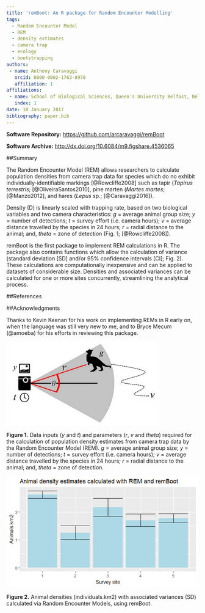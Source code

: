 ```yaml
---
title: 'remBoot: An R package for Random Encounter Modelling'
tags:
  - Random Encounter Model
  - REM
  - density estimates
  - camera trap
  - ecology
  - bootstrapping
authors:
 - name: Anthony Caravaggi
   orcid: 0000-0002-1763-8970
   affiliation: 1
affiliations:
 - name: School of Biological Sciences, Queen's University Belfast, Belfast BT9 7BL, UK
   index: 1
date: 10 January 2017
bibliography: paper.bib
---
```


__Software Repository:__	https://github.com/arcaravaggi/remBoot

__Software Archive:__	http://dx.doi.org/10.6084/m9.figshare.4536065

##Summary

The Random Encounter Model (REM) allows researchers to calculate population densities from camera trap data for species which do no exhibit individually-identifiable markings [@Rowcliffe2008] such as tapir (_Tapirus terrestris_; [@OliveiraSantos2010], pine marten (_Martes martes_; [@Manzo2012], and hares (_Lepus_ sp.; [@Caravaggi2016]). 

Density (D) is linearly scaled with trapping rate, based on two biological variables and two camera characteristics: _g_ = average animal group size; _y_ = number of detections; _t_ = survey effort (i.e. camera hours); _v_ = average distance travelled by the species in 24 hours; _r_ = radial distance to the animal; and, _theta_ = zone of detection (Fig. 1; [@Rowcliffe2008]). 

remBoot is the first package to implement REM calculations in R. The package also contains functions which allow the calculation of variance (standard deviation [SD] and/or 95% confidence intervals [CI]; Fig. 2). These calculations are computationally inexpensive and can be applied to datasets of considerable size. Densities and associated variances can be calculated for one or more sites concurrently, streamlining the analytical process.

##References



##Acknowledgments

Thanks to Kevin Keenan for his work on implementing REMs in R early on, when the language was still very new to me, and to Bryce Mecum (@amoeba) for his efforts in reviewing this package.


![REM diagram](REM_diagram.jpg)

__Figure 1.__ Data inputs (_y_ and _t_) and parameters (_r_, _v_ and _theta_) required for the calculation of population density estimates from camera trap data by the Random Encounter Model (REM). _g_ = average animal group size; _y_ = number of detections; _t_ = survey effort (i.e. camera hours); _v_ = average distance travelled by the species in 24 hours; _r_ = radial distance to the animal; and, _theta_ = zone of detection.

![Density plot](density_plot.png)

__Figure 2.__ Animal densities (individuals.km2) with associated variances (SD) calculated via Random Encounter Models, using remBoot.

